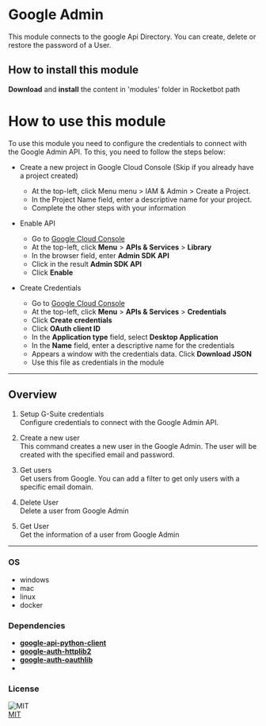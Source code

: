 # Google Admin
  
This module connects to the google Api Directory. You can create, delete or restore the password of a User.  

## How to install this module
  
__Download__ and __install__ the content in 'modules' folder in Rocketbot path  

# How to use this module

To use this module you need to configure the credentials to connect with the Google Admin API. To this, you need to follow the steps below:

- Create a new project in Google Cloud Console (Skip if you already have a project created)
    - At the top-left, click Menu menu > IAM & Admin > Create a Project.
    - In the Project Name field, enter a descriptive name for your project.
    - Complete the other steps with your information

- Enable API
    - Go to [Google Cloud Console](https://console.cloud.google.com/)
    - At the top-left, click **Menu** > **APIs & Services** > **Library**
    - In the browser field, enter **Admin SDK API**
    - Click in the result **Admin SDK API**
    - Click **Enable**

- Create Credentials
    - Go to [Google Cloud Console](https://console.cloud.google.com/)
    - At the top-left, click **Menu** > **APIs & Services** > **Credentials**
    - Click **Create credentials**
    - Click **OAuth client ID**
    - In the **Application type** field, select **Desktop Application**
    - In the **Name** field, enter a descriptive name for the credentials
    - Appears a window with the credentials data. Click **Download JSON**
    - Use this file as credentials in the module
--- 
## Overview


1. Setup G-Suite credentials  
Configure credentials to connect with the Google Admin API.

2. Create a new user  
This command creates a new user in the Google Admin. The user will be created with the specified email and password.

3. Get users  
Get users from Google. You can add a filter to get only users with a specific email domain.

4. Delete User  
Delete a user from Google Admin

5. Get User  
Get the information of a user from Google Admin  

--- 
### OS

- windows
- mac
- linux
- docker

### Dependencies
- [**google-api-python-client**](https://pypi.org/project/google-api-python-client/)
- [**google-auth-httplib2**](https://pypi.org/project/google-auth-httplib2/)
- [**google-auth-oauthlib**](https://pypi.org/project/google-auth-oauthlib/)
- 
### License
  
![MIT](https://camo.githubusercontent.com/107590fac8cbd65071396bb4d04040f76cde5bde/687474703a2f2f696d672e736869656c64732e696f2f3a6c6963656e73652d6d69742d626c75652e7376673f7374796c653d666c61742d737175617265)  
[MIT](http://opensource.org/licenses/mit-license.ph)
